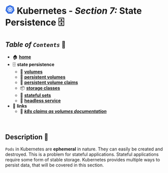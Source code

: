 # <img src="../00-resources/img/k8s.png" width="30px"> **Kubernetes** - ***Section 7:*** **State Persistence** 🗄️

## ***Table*** *of* ***`Contents`*** 📜

* 🏠 [**home**](../README.md)
* 🗄️ **state persistence**
  * 💾 [**volumes**](27-volumes/README.md)
  * 🏰 [**persistent volumes**](28-persistent-volumes/README.md)
  * 🚩 [**persistent volume claims**](29-persistent-volume-claims/README.md)
  * 📦 [**storage classes**](30-storage-classes/README.md)
  * 🌟 [**stateful sets**](31-stateful-sets/README.md)
  * 🧟 [**headless service**](32-headless-service/README.md)
* 🔗 **links**
  * 🚩 [***k8s claims as volumes documentation***](https://kubernetes.io/docs/concepts/storage/persistent-volumes/#claims-as-volumes)

<br />

## **Description** 👀

`Pods` in Kubernetes are **ephemeral** in nature. They can easily be created and destroyed. This is a problem for stateful applications. Stateful applications require some form of stable storage. Kubernetes provides multiple ways to persist data, that will be covered in this section.
